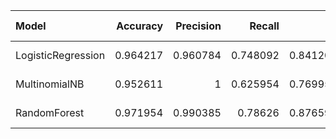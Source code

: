 | Model              |   Accuracy |   Precision |   Recall |       F1 | Confusion Matrix      |
|:-------------------|-----------:|------------:|---------:|---------:|:----------------------|
| LogisticRegression |   0.964217 |    0.960784 | 0.748092 | 0.841202 | [[899, 4], [33, 98]]  |
| MultinomialNB      |   0.952611 |    1        | 0.625954 | 0.769953 | [[903, 0], [49, 82]]  |
| RandomForest       |   0.971954 |    0.990385 | 0.78626  | 0.876596 | [[902, 1], [28, 103]] |